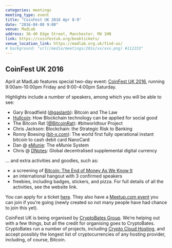 ```yaml
---
categories: meetings
meeting_type: event
title: "CoinFest UK 2016 Apr 8-9"
date: "2016-04-08 9:00"
venue: MadLab
address: 36-40 Edge Street, Manchester, M4 1HN
link: https://coinfestuk.org/booktickets/
venue_location_link: https://madlab.org.uk/find-us/
# background: "url(/media/meetings/201x/xx/xxx.png) #112233"
---
```


## CoinFest UK 2016

April at MadLab features special two-day event: [CoinFest UK 2016][coinfest], running 9:00am-10:00pm Friday and 9:00-4:00pm Saturday.

Highlights include a number of speakers, among which you will be able to see:

* Gary Broadfield ([@gaslanb][@gaslanb]): Bitcoin and The Law
* [Hullcoin][hullcoin]: How Blockchain technology can be applied for social good
* The Bitcoin Rat ([@BitcoinRat][@BitcoinRat]): #bitworldtour Project
* Chris Jackson: Blockchain: the Strategic Risk to Banking
* Ronny Boesing ([bit-x.com][bit-x]): The world first fully operational instant bitcoin to cash debit card NanoCard
* Dan @ [eMunie][emunie]: The eMunie System
* Chris @ [DNotes][dnotes]: Global decentralised supplemental digital currency


… and extra activities and goodies, such as:

* a screening of [Bitcoin: The End of Money As We Know It][bitcoin-teomawki]
* an international hangout with 3 confirmed speakers
* freebies, including badges, stickers, and pizza. For full details of all the activities, see the website link.

You can apply for a ticket [here][tickets]. They also have a [Meetup.com event][meetup] you can join if you’re going (newly created so not many people have had chance to join this yet).

CoinFest UK is being organised by [CryptoBates Group][cryptobates]. We’re helping out with a few  things, but all the credit for organising goes to CryptoBates. CryptoBates run a number of projects, including [Crypto Cloud Hosting][cryptocloudhosting], and accept possibly the longest list of cryptocurrencies of any hosting provider, including, of course, Bitcoin.

[coinfest]: http://coinfestuk.org/
[cryptobates]: http://cryptobatesgroup.co.uk/
[cryptocloudhosting]: https://cryptocloudhosting.org/

[tickets]: https://coinfestuk.org/booktickets/
[meetup]: http://www.meetup.com/CoinFest-UK/events/229558691/

[@gaslanb]: https://twitter.com/gaslanb
[@BitcoinRat]: https://twitter.com/BitcoinRat
[hullcoin]: http://hull-coin.org/
[bit-x]: https://bit-x.com/
[emunie]: http://emunie.com/
[dnotes]: http://dnotescoin.com/

[bitcoin-teomawki]: http://www.imdb.com/title/tt4654844/